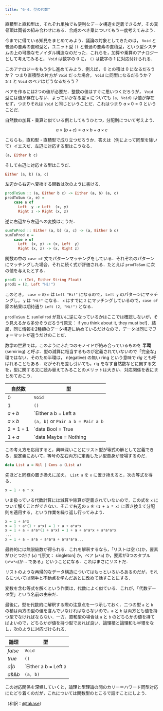 ```yaml
---
title: "6-4. 型の代数"
---
```


直積型と直和型は，それぞれ単独でも便利なデータ構造を定義できるが，その真骨頂は両者の組み合わせにある．合成のべき乗についてもう一度考えてみよう．

今までに得ている知見をまとめてみよう．議論の対象としてきたのは， `Void` と普通の要素の直和型と，ユニット型 `()` と普通の要素の直積型，という型システムの上の可換なモノイダル構造なのだった．これらを，加算や乗算のアナロジーとして考えてみると， `Void` は数字の 0 に， `()` は数字の 1 に対応付けられる．

このアナロジーをもう少し進めてみよう．例えば， 0 との積は 0 になるだろうか？ つまり直積型の片方が `Void` だった場合， `Void` に同型になるだろうか？ `Int` と `Void` のペアはどうなるだろう？

ペアを作るには2つの値が必要だ．整数の値はすぐに思いつくだろうが， `Void` 型には値が存在しない．よっていかなる型 `a` についても `(a, Void)` は値が存在せず，つまりそれは `Void` と同じということだ．これはつまり $a \times  0 = 0$ ということだ．

自然数の加算・乗算と似ている例としてもうひとつ，分配則について考えよう．

$$ a \times (b + c) = a \times b + a \times c $$

こちらも，直和型・直積型で成り立つだろうか．答えは（例によって同型を除いて）イエスだ．左辺に対応する型はこうなる．

```haskell
(a, Either b c)
```

そして右辺に対応する型はこうだ．

```haskell
Either (a, b) (a, c)
```

左辺から右辺へ変換する関数は次のように書ける．

```haskell
prodToSum :: (a, Either b c) -> Either (a, b) (a, c)
prodToSum (x, e) =
    case e of
      Left  y -> Left  (x, y)
      Right z -> Right (x, z)
```

逆に右辺から左辺への変換はこうだ．

```haskell
sumToProd :: Either (a, b) (a, c) -> (a, Either b c)
sumToProd e =
    case e of
      Left  (x, y) -> (x, Left  y)
      Right (x, z) -> (x, Right z)
```

関数の中の `case of` 文でパターンマッチングをしている．それぞれのパターンにマッチングした場合，それに続く式が評価される．たとえば `prodToSum` に次の値を与えたとする．

```haskell
prod1 :: (Int, Either String Float)
prod1 = (2, Left "Hi!")
```

このとき， `case e` の `e` は `Left "Hi!"` になるので， `Left y` のパターンにマッチングし， `y` は `"Hi!"` になる． `x` はすでに `2` にマッチングしているので，`case of` 節の結果は期待通り `Left (2, "Hi!")` となる．

`prodToSum` と `sumToProd` が互いに逆になっているかはここでは確認しないが，そう見えるから多分そうだろう^[原文： if you think about it, they must be!]．結局，同じ情報を2種類のデータ構造に納めているだけなので，データは同じでフォーマットが違うだけのことだ．

数学の世界では，このようにふたつのモノイドが絡み合っているものを **半環** (semiring) と呼ぶ．型の減算に相当するものが定義されていないので「完全な」環ではない．そのため半環は，  n(egative) の無い ring という意味で *rig* とも呼ばれることもある．だがそれを差し引いても，rig をなす自然数などに関する文を，型に関する文に読み替えてみることのメリットは大きい．対応関係を表にまとめておこう．

| 自然数 | 型 |
|-------|----|
|0|`Void`|
|1|`()`|
|$a + b$|`Either a b = Left a | Right b|
|$a \times b$|`(a, b)` or `Pair a b = Pair a b`|
|$2 = 1 + 1$|`data Bool = True | False`|
|$1 + a$|`data Maybe = Nothing | Just a`|

この考え方を応用すると，興味深いことにリスト型が等式の解として定義できる．型定義において，等号の左右両方に定義したい型自身が登場するのだ．

```haskell
data List a = Nil | Cons a (List a)
```

先ほどと同様の置き換えに加え， `List a` を `x` に置き換えると，次の等式を得る．

```haskell
x = 1 + a * x
```

いま扱っている代数計算には減算や除算が定義されていないので，この式を `x` について解くことができない．そこで右辺の `x` を `(1 + a * x)` に置き換えて分配則を適用する，という作業を繰り返し行ってみよう．

```haskell
x = 1 + a*x
x = 1 + a*(1 + a*x) = 1 + a + a*a*x
x = 1 + a + a*a*(1 + a*x) = 1 + a + a*a*x + a*a*a*x
...
x = 1 + a + a*a + a*a*a + a*a*a*a...
```

最終的には無限級数が得られる．これを解釈するなら，「リストは空 (`1`)か，要素がひとつだけ (`a`) ^[原文： singleton] か，ペア (`a*a`) か，要素が3つのタプル (`a*a*a`)か… である」ということになる．これはまさにリストだ．

リストのような再帰的なデータ構造についてはもっといろいろあるのだが，それらについては関手と不動点を学んだあとに改めて話すことにする．

変数を含む等式を解くという作業は，代数によく似ている．これが，「代数データ型」という名前の由来だ．

最後に，型を代数的に解釈する際の注意点を一つ示しておく．二つの型 `a` と `b` の積は両方の型の値を含んでいなければならないので，`a` と `b` は両方とも値を持つ型でなければならない．一方，直和型の場合は `a` と `b` のどちらかの値を持てばよいので，どちらかが値を持つ型であれば良い．論理積と論理和も半環をなし，次のように対応づけられる．

|論理|型|
|---|---|
|$false$|`Void`|
|$true$ |`()`|
|$a \| b$ | `Either a b = Left a | Right b`|
|$a \&\& b$|`(a, b)`|

この対応関係を深堀していくと，論理と型理論の間のカリー＝ハワード同型対応にたどり着くのだが，これについては関数型のところで話すことにしよう．

（和訳：[@takase](https://zenn.dev/takase)）